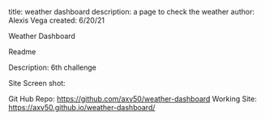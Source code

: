 title: weather dashboard
description: a page to check the weather
author: Alexis Vega
created: 6/20/21

Weather Dashboard

Readme

Description:
6th challenge 

Site Screen shot: 

Git Hub Repo:
https://github.com/axv50/weather-dashboard
Working Site:
https://axv50.github.io/weather-dashboard/